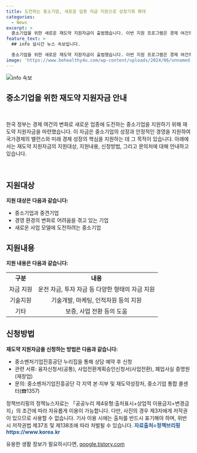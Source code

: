 ```yaml
---
title: 도전하는 중소기업, 새로운 업종 자금 지원으로 성장기회 확대
categories:
  - News
excerpt: >
  중소기업을 위한 새로운 재도약 지원자금이 출범했습니다. 이번 지원 프로그램은 경제 여건의 변화로 새로운 업종에 도전하는 기업을 대상으로 하며, 자세한 내용은 중소벤처기업진흥공단 누리집에서 확인할 수 있습니다. 지원 내용 및 신청 방법에 대한 자세한 정보는 물론, 문의처 및 관련 서류에 대한 안내도 함께 제공됩니다. 클릭하여 자금 지원의 기회를 놓치지 마세요! (150자)
feature_text: >
  ## info 실시간 뉴스 속보입니다.

  중소기업을 위한 새로운 재도약 지원자금이 출범했습니다. 이번 지원 프로그램은 경제 여건의 변화로 새로운 업종에 도전하는 기업을 대상으로 하며, 자세한 내용은 중소벤처기업진흥공단 누리집에서 확인할 수 있습니다. 지원 내용 및 신청 방법에 대한 자세한 정보는 물론, 문의처 및 관련 서류에 대한 안내도 함께 제공됩니다. 클릭하여 자금 지원의 기회를 놓치지 마세요! (150자)
image: 'https://www.behealthy4u.com/wp-content/uploads/2024/06/unnamed-file.png'
---
```


<p><img src="https://www.behealthy4u.com/wp-content/uploads/2024/06/unnamed-file.png" alt="info 속보" /></p>

<h2>중소기업을 위한 재도약 지원자금 안내</h2>

<p data-ke-size="size16">&nbsp;</p>

<p>한국 정부는 경제 여건의 변화로 새로운 업종에 도전하는 중소기업을 지원하기 위해 재도약 지원자금을 마련했습니다. 이 자금은 중소기업의 성장과 안정적인 경영을 지원하여 국가경제의 밸런스와 미래 경제 성장의 핵심을 지원하는 데 그 목적이 있습니다. 아래에서는 재도약 지원자금의 지원대상, 지원내용, 신청방법, 그리고 문의처에 대해 안내하고 있습니다.</p>

<p data-ke-size="size16">&nbsp;</p>

<h2 data-ke-size="size26">지원대상</h2>

<p><b>지원 대상은 다음과 같습니다:</b></p>

<ul>
  <li>중소기업과 중견기업</li>
  <li>경영 환경의 변화로 어려움을 겪고 있는 기업</li>
  <li>새로운 사업 모델에 도전하려는 중소기업</li>
</ul>

<h2 data-ke-size="size26">지원내용</h2>

<p><b>지원 내용은 다음과 같습니다:</b></p>

<table>
  <tr>
    <td style="text-align: center; height: 17px;"><b>구분</b></td>
    <td style="text-align: center; height: 17px;"><b>내용</b></td>
  </tr>
  <tr>
    <td style="text-align: center; height: 17px;">자금 지원</td>
    <td style="text-align: center; height: 17px;">운전 자금, 투자 자금 등 다양한 형태의 자금 지원</td>
  </tr>
  <tr>
    <td style="text-align: center; height: 17px;">기술지원</td>
    <td style="text-align: center; height: 17px;">기술개발, 마케팅, 인적자원 등의 지원</td>
  </tr>
  <tr>
    <td style="text-align: center; height: 17px;">기타</td>
    <td style="text-align: center; height: 17px;">보증, 사업 전환 등의 도움</td>
  </tr>
</table>

<h2 data-ke-size="size26">신청방법</h2>

<p><b>재도약 지원자금을 신청하는 방법은 다음과 같습니다:</b></p>

<ul>
  <li>중소벤처기업진흥공단 누리집을 통해 상담 예약 후 신청</li>
  <li>관련 서류: 융자신청서(공통), 사업전환계획승인신청서(사업전환), 폐업사실 증명원(재창업)</li>
  <li>문의: 중소벤처기업진흥공단 각 지역 본·지부 및 재도약성장처, 중소기업 통합 콜센터(☎1357)</li>
</ul>

<p>정책브리핑의 정책뉴스자료는 「공공누리 제4유형:출처표시+상업적 이용금지+변경금지」의 조건에 따라 자유롭게 이용이 가능합니다. 다만, 사진의 경우 제3자에게 저작권이 있으므로 사용할 수 없습니다. 기사 이용 시에는 출처를 반드시 표기해야 하며, 위반 시 저작권법 제37조 및 제138조에 따라 처벌될 수 있습니다. <b><span style="color: #1a5490;">자료출처=정책브리핑 https://www.korea.kr</span></b></p>
유용한 생활 정보가 필요하시다면, <a href="https://qoogle.tistory.com" rel="dofollow">qoogle.tistory.com</a>


